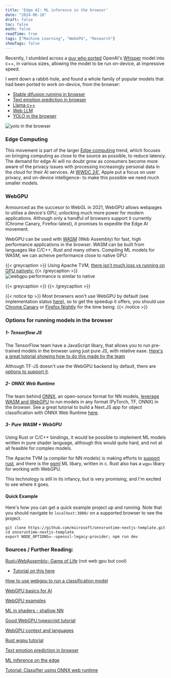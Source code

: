 ```yaml
---
title: 'Edge AI: ML inference in the browser'
date: "2024-06-18"
draft: false
toc: false
math: false
readTime: true
tags: ["Machine Learning", "WebGPU", "Research"]
showTags: false
---
```


Recently, I stumbled across a [guy who ported](https://whisper.ggerganov.com/) OpenAI's [Whisper](https://github.com/openai/whisper) model into c++, in various sizes, allowing the model to be run on-device, at impressive speed.

<!-- {{< greycaption >}} [(source)](https://github.com/ggerganov/whisper.cpp) {{< /greycaption >}} -->
<!-- ![whisper running on iphone](/images/whisper_iphone.gif#smaller) -->

I went down a rabbit-hole, and found a whole family of popular models that had been ported to work on-device, from the browser:
* [Stable difusion running in browser](https://websd.mlc.ai/#text-to-image-generation-demo)
* [Text emotion prediction in browser](https://github.com/jobergum/browser-ml-inference?tab=readme-ov-file)
* [Llama c++](https://github.com/ggerganov/llama.cpp)
* [Web LLM](https://webllm.mlc.ai/)
* [YOLO in the browser](https://hyuto.github.io/yolov5-onnxruntime-web/)

![yolo in the browser](/images/yolo_browser.webp#smaller)

### Edge Computing
This movement is part of the larger [Edge computing](https://www.cloudflare.com/learning/serverless/glossary/what-is-edge-computing/) trend, which focuses on bringing computing as close to the source as possible, to reduce latency. The demand for edge AI will no doubt grow as consumers become more aware of the privacy issues with processing increasingly personal data in the cloud for their AI services. At [WWDC 24'](https://machinelearning.apple.com/research/introducing-apple-foundation-models), Apple put a focus on user privacy, and on-device intelligence- to make this possible we need much smaller models.

### WebGPU
Announced as the succesor to WebGL in 2021, WebGPU allows webpages to utilise a device's GPU, unlocking much more power for modern applications. Although only a handful of browsers support it currently (Chrome Canary, Firefox-latest), it promises to expedite the Edge AI movement.

WebGPU can be used with [WASM](https://webassembly.org/) (Web Assembly) for fast, high performance applications in the browser. WASM can be built from languages like C/C++, Rust and many others. Compiling ML models for WASM, we can acheive performance close to native GPU:

{{< greycaption >}} Using Apache TVM, [there isn't much loss vs running on GPU natively:](https://tvm.apache.org/2020/05/14/compiling-machine-learning-to-webassembly-and-webgpu) {{< /greycaption >}}
![webgpu performance is similar to native](/images/webgpu_comparison.png#smaller)

{{< greycaption >}} {{< /greycaption >}}

{{< notice tip >}}
Most browsers won't use WebGPU by default (see implementation status [here](https://github.com/gpuweb/gpuweb/wiki/Implementation-Status)), so to get the speedup it offers, you should use [Chrome Canary](https://www.google.com/intl/en_uk/chrome/canary/) or [Firefox Nightly](https://wiki.mozilla.org/Nightly) for the time being.
{{< /notice >}}

### Options for running models in the browser

##### 1- Tensorflow JS
The TensorFlow team have a JavaScript libary, that allows you to run pre-trained models in the browser using just pure JS, with relative ease. [Here's a great tutorial showing how to do this made by the team](https://www.youtube.com/watch?v=5QAO0mKFAKE)

Although TF-JS doesn't use the WebGPU backend by default, there are [options to support it](https://stackoverflow.com/questions/58112073/how-to-activate-webgpu-backend-on-tensorflow-js).

##### 2- ONNX Web Runtime
The team behind [ONNX](https://onnx.ai/), an open-soruce format for NN models, [leverage WASM and WebGPU](https://cloudblogs.microsoft.com/opensource/2021/09/02/onnx-runtime-web-running-your-machine-learning-model-in-browser/) to run models in any format (PyTorch, TF, ONNX) in the browser. See a great tutorial to build a Next.JS app for object classification with ONNX Web Runtime [here](https://onnxruntime.ai/docs/tutorials/web/classify-images-nextjs-github-template.html).

##### 3- Pure WASM + WebGPU
Using Rust or C/C++ bindings, it would be possible to implement ML models written in pure shader language, although this would quite hard, and not at all feasible for complex models.

The Apache TVM (a compiler for NN models) is making efforts to [support rust](https://github.com/apache/incubator-tvm/tree/master/rust), and there is the [ggml](https://github.com/ggerganov/ggml) ML libary, written in c. Rust also has a `wgpu` libary for working with WebGPU.

This technology is still in its infancy, but is very promising, and I'm excited to see where it goes.

#### Quick Example
Here's how you can get a quick example project up and running. Note that you should navigate to `localhost:3000/` on a supported browser to see the project.
```
git clone https://github.com/microsoft/onnxruntime-nextjs-template.git
cd onnxruntime-nextjs-template
export NODE_OPTIONS=--openssl-legacy-provider; npm run dev
```

### Sources / Further Reading:

[Rust+WebAssembly- Game of Life](https://wasm-game-of-life.shalzz.vercel.app/)
	(not web gpu but cool)
- [Tutorial on this here](https://rustwasm.github.io/book/game-of-life/hello-world.html)

[How to use webgpu to run a classification model](https://blog.logrocket.com/webgpu-accelerate-ml-workloads-browser/)

[WebGPU basics for AI](https://lablab.ai/tech/webgpu)

[WebGPU examples](https://webgpu.github.io/webgpu-samples/?sample=cornell)

[ML in shaders - shallow NN](https://darienbrito.com/2019/07/20/machine-learning-in-shaders-2-shallow-neural-network/)

[Good WebGPU typescript tutorial](https://alain.xyz/blog/raw-webgpu)

[WebGPU context and languages](https://cohost.org/mcc/post/1406157-i-want-to-talk-about-webgpu)

[Rust wgpu tutorial](https://sotrh.github.io/learn-wgpu/#why-rust)

[Text emotion prediction in browser](https://github.com/jobergum/browser-ml-inference?tab=readme-ov-file)

[ML inference on the edge](https://bergum.medium.com/moving-ml-inference-from-the-cloud-to-the-edge-d6f98dbdb2e3)

[Tutorial: Classifier using ONNX web runtime](https://onnxruntime.ai/docs/tutorials/web/classify-images-nextjs-github-template.html)

